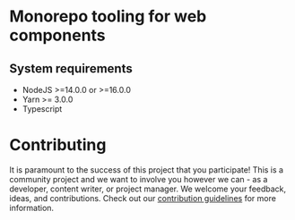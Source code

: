 # Monorepo tooling for web components



## System requirements

-   NodeJS >=14.0.0 or >=16.0.0
-   Yarn >= 3.0.0
-   Typescript

# Contributing

It is paramount to the success of this project that you participate! This is a community project and we want to
involve you however we can - as a developer, content writer, or project manager. We welcome your feedback, ideas, and contributions. Check
out our [contribution guidelines](CONTRIBUTING.md) for more information.

